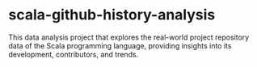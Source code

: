 # scala-github-history-analysis
This data analysis project that explores the real-world project repository data of the Scala programming language, providing insights into its development, contributors, and trends.
